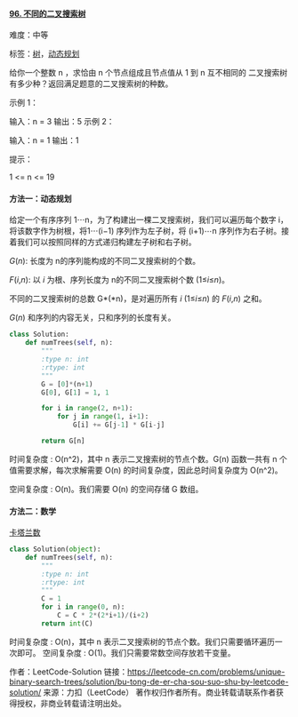 #### [96\. 不同的二叉搜索树](https://leetcode-cn.com/problems/unique-binary-search-trees/)

难度：中等

标签：[树](../原理/树.md)，[动态规划](../原理/动态规划.md)

给你一个整数 n ，求恰由 n 个节点组成且节点值从 1 到 n 互不相同的 二叉搜索树 有多少种？返回满足题意的二叉搜索树的种数。

 

示例 1：


输入：n = 3
输出：5
示例 2：

输入：n = 1
输出：1


提示：

1 <= n <= 19

#### 方法一：动态规划

给定一个有序序列 1⋯n，为了构建出一棵二叉搜索树，我们可以遍历每个数字 i，将该数字作为树根，将1⋯(i−1) 序列作为左子树，将 (i+1)⋯n 序列作为右子树。接着我们可以按照同样的方式递归构建左子树和右子树。

*G*(*n*): 长度为 n的序列能构成的不同二叉搜索树的个数。

*F*(*i*,*n*): 以 *i* 为根、序列长度为 n的不同二叉搜索树个数 (1≤*i*≤*n*)。

不同的二叉搜索树的总数 G*(*n)，是对遍历所有 *i* (1≤*i*≤*n*) 的 *F*(*i*,*n*) 之和。

*G*(*n*) 和序列的内容无关，只和序列的长度有关。

```python
class Solution:
    def numTrees(self, n):
        """
        :type n: int
        :rtype: int
        """
        G = [0]*(n+1)
        G[0], G[1] = 1, 1

        for i in range(2, n+1):
            for j in range(1, i+1):
                G[i] += G[j-1] * G[i-j]

        return G[n]
```

时间复杂度 : O(n^2)，其中 n 表示二叉搜索树的节点个数。G(n) 函数一共有 n 个值需要求解，每次求解需要 O(n) 的时间复杂度，因此总时间复杂度为 O(n^2)。

空间复杂度 : O(n)。我们需要 O(n) 的空间存储 G 数组。

#### 方法二：数学

[卡塔兰数](https://baike.baidu.com/item/catalan/7605685?fr=aladdin) 

```python
class Solution(object):
    def numTrees(self, n):
        """
        :type n: int
        :rtype: int
        """
        C = 1
        for i in range(0, n):
            C = C * 2*(2*i+1)/(i+2)
        return int(C)
```

时间复杂度 : O(n)，其中 n 表示二叉搜索树的节点个数。我们只需要循环遍历一次即可。
空间复杂度 : O(1)。我们只需要常数空间存放若干变量。

作者：LeetCode-Solution
链接：https://leetcode-cn.com/problems/unique-binary-search-trees/solution/bu-tong-de-er-cha-sou-suo-shu-by-leetcode-solution/
来源：力扣（LeetCode）
著作权归作者所有。商业转载请联系作者获得授权，非商业转载请注明出处。